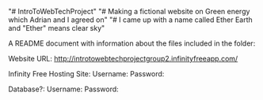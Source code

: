"# IntroToWebTechProject" 
"# Making a fictional website on Green energy which Adrian and I agreed on"
"# I came up with a name called Ether Earth and "Ether" means clear sky"

A README document with information about the files included in the folder:


Website URL: http://introtowebtechprojectgroup2.infinityfreeapp.com/

Infinity Free Hosting Site:
Username:
Password:

Database?:
Username:
Password:
